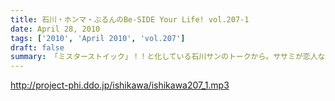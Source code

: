 ```yaml
---
title: 石川・ホンマ・ぶるんのBe-SIDE Your Life! vol.207-1
date: April 28, 2010
tags: ['2010', 'April 2010', 'vol.207']
draft: false
summary: 「ミスターストイック」！！と化している石川サンのトークから。ササミが恋人なのか？？？ジャブを繰り出せ！NAMAE
---
```


http://project-phi.ddo.jp/ishikawa/ishikawa207_1.mp3